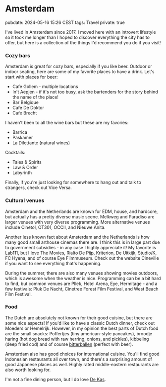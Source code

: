 # Amsterdam
pubdate: 2024-05-16 15:26 CEST
tags: Travel
private: true

I've lived in Amsterdam since 2017. I moved here with an introvert lifestyle so it took me longer than I hoped to discover everything the city has to offer, but here is a collection of the things I'd recommend you do if you visit!

### Cozy bars

Amsterdam is great for cozy bars, especially if you like beer. Outdoor or indoor seating, here are some of my favorite places to have a drink. Let's start with places for beer:

- Cafe Gollem - multiple locations
- In't Aepjen - if it's not too busy, ask the bartenders for the story behind the name of the place!
- Bar Belgique
- Cafe De Doktor
- Cafe Brecht

I haven't been to all the wine bars but these are my favories:

- Barrica
- Paskamer
- La Dilettante (natural wines)

Cocktails:

- Tales & Spirits
- Law & Order
- Labyrinth

Finally, if you're just looking for somewhere to hang out and talk to strangers, check out Vice Versa.

### Cultural venues

Amsterdam and the Netherlands are known for EDM, house, and hardcore, but actually has a pretty diverse music scene.
Melkweg and Paradiso are larger venues with very diverse programming.
More alternative venues include Cinetol, OT301, OCCII, and Nieuwe Anita.

Another less known fact about Amsterdam and the Netherlands is how many good small arthouse cinemas there are. I think this is in large part due to government subsidies - in any case I highly appreciate it!
My favorite is Lab111, but I love The Movies, Rialto De Pijp, Kriterion, De Uitkijk, Studio/K, FC Hyena, and of course Eye Filmmuseum.
Check out the website Cineville if you want to see everything that's happening.

During the summer, there are also many venues showing movies outdoors, which is awesome when the weather is nice.
Programming can be a bit hard to find, but common venues are Pllek, Hotel Arena, Eye, Hermitage - and a few festivals: Pluk De Nacht, Cinetree Forest Film Festival, and West Beach Film Festival.

### Food

The Dutch are absolutely not known for their good cuisine, but there are some nice aspects!
If you'd like to have a classic Dutch dinner, check out Moeders or Hemelrijk.
However, in my opinion the best parts of Dutch food are the small snacks: Poffertjes (tiny american-style pancakes), broodje haring (hot dog bread with raw herring, onions, and pickles), kibbeling (deep fried cod) and of course [bitterballen](https://en.wikipedia.org/wiki/Bitterballen) (perfect with beer).

Amsterdam also has good choices for international cuisine. You'll find good Indonesian restaurants all over town, and there's a surprising amount of good Japanese places as well. Highly rated middle-eastern restaurants are also worth looking for.

I'm not a fine dining person, but I do love [De Kas](https://restaurantdekas.com/).
